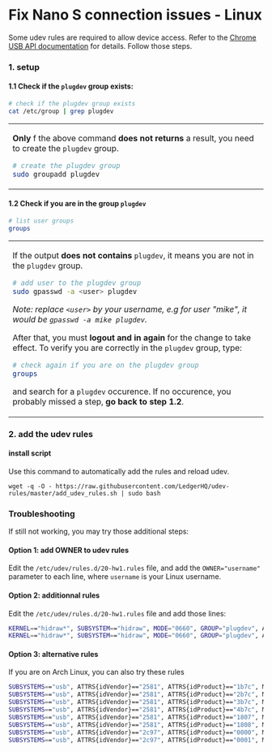 # Fix Nano S connection issues - Linux

Some udev rules are required to allow device access. Refer to the [Chrome USB API documentation](https://developer.chrome.com/apps/app_usb#caveats) for details. Follow those steps.

### 1. setup

#### 1.1 Check if the `plugdev` group exists:

```bash
# check if the plugdev group exists
cat /etc/group | grep plugdev
```


<table>
  <tr>
    <td>
      
**Only** f the above command **does not returns** a result, you need to create the `plugdev` group.     

```bash
# create the plugdev group
sudo groupadd plugdev
```

   </td>
  </tr>
</table>

#### 1.2 Check if you are in the group `plugdev`

```bash
# list user groups
groups
```

<table>
  <tr>
    <td>
      
If the output **does not contains** `plugdev`, it means you are not in the `plugdev` group.

```bash
# add user to the plugdev group
sudo gpasswd -a <user> plugdev
```
*Note: replace `<user>` by your username, e.g for user "mike", it would be `gpasswd -a mike plugdev`.*

After that, you must **logout and in again** for the change to take effect. To verify you are correctly in the `plugdev` group, type:

```bash
# check again if you are on the plugdev group
groups
```

and search for a `plugdev` occurence. If no occurence, you probably missed a step, **go back to step 1.2**.  
  
   </td>
  </tr>
</table>



### 2. add the udev rules

#### install script

Use this command to automatically add the rules and reload udev.

```
wget -q -O - https://raw.githubusercontent.com/LedgerHQ/udev-rules/master/add_udev_rules.sh | sudo bash
```

### Troubleshooting

If still not working, you may try those additional steps:

#### Option 1: add OWNER to udev rules

Edit the `/etc/udev/rules.d/20-hw1.rules` file, and add the `OWNER="username"` parameter to each line, where `username` is your Linux username.

#### Option 2: additionnal rules

Edit the `/etc/udev/rules.d/20-hw1.rules` file and add those lines:

```bash
KERNEL=="hidraw*", SUBSYSTEM=="hidraw", MODE="0660", GROUP="plugdev", ATTRS{idVendor}=="2c97"
KERNEL=="hidraw*", SUBSYSTEM=="hidraw", MODE="0660", GROUP="plugdev", ATTRS{idVendor}=="2581"
```

#### Option 3: alternative rules

If you are on Arch Linux, you can also try these rules

```bash
SUBSYSTEMS=="usb", ATTRS{idVendor}=="2581", ATTRS{idProduct}=="1b7c", MODE="0660", TAG+="uaccess", TAG+="udev-acl"
SUBSYSTEMS=="usb", ATTRS{idVendor}=="2581", ATTRS{idProduct}=="2b7c", MODE="0660", TAG+="uaccess", TAG+="udev-acl"
SUBSYSTEMS=="usb", ATTRS{idVendor}=="2581", ATTRS{idProduct}=="3b7c", MODE="0660", TAG+="uaccess", TAG+="udev-acl"
SUBSYSTEMS=="usb", ATTRS{idVendor}=="2581", ATTRS{idProduct}=="4b7c", MODE="0660", TAG+="uaccess", TAG+="udev-acl"
SUBSYSTEMS=="usb", ATTRS{idVendor}=="2581", ATTRS{idProduct}=="1807", MODE="0660", TAG+="uaccess", TAG+="udev-acl"
SUBSYSTEMS=="usb", ATTRS{idVendor}=="2581", ATTRS{idProduct}=="1808", MODE="0660", TAG+="uaccess", TAG+="udev-acl"
SUBSYSTEMS=="usb", ATTRS{idVendor}=="2c97", ATTRS{idProduct}=="0000", MODE="0660", TAG+="uaccess", TAG+="udev-acl"
SUBSYSTEMS=="usb", ATTRS{idVendor}=="2c97", ATTRS{idProduct}=="0001", MODE="0660", TAG+="uaccess", TAG+="udev-acl”
```
